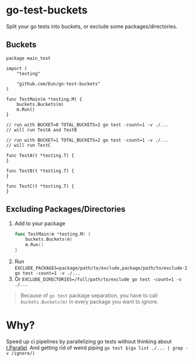 # go-test-buckets
Split your go tests into buckets, or exclude some packages/directories.

## Buckets
```golang
package main_test

import (
	"testing"

	"github.com/Eun/go-test-buckets"
)

func TestMain(m *testing.M) {
	buckets.Buckets(m)
	m.Run()
}

// run with BUCKET=0 TOTAL_BUCKETS=2 go test -count=1 -v ./...
// will run TestA and TestB

// run with BUCKET=1 TOTAL_BUCKETS=2 go test -count=1 -v ./...
// will run TestC

func TestA(t *testing.T) {
}

func TestB(t *testing.T) {
}

func TestC(t *testing.T) {
}
```

## Excluding Packages/Directories
1. Add to your package
   ```go
   func TestMain(m *testing.M) {
       buckets.Buckets(m)
       m.Run()
   }
   ```
2. Run `EXCLUDE_PACKAGES=package/path/to/exclude,package/path/to/exclude-2 go test -count=1 -v ./...`
3. Or `EXCLUDE_DIRECTORIES=/full/path/to/exclude go test -count=1 -v ./...`



> Because of `go test` package separation, you have to call `buckets.Buckets(m)` in every package you want to ignore.

# Why?
Speed up ci pipelines by parallelizing go tests without thinking about [t.Parallel](https://golang.org/pkg/testing/#T.Parallel).
And getting rid of weird piping `go test $(go list ./... | grep -v /ignore/)`
